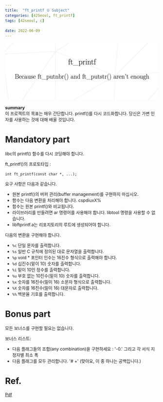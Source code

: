 ```yaml
---
title:  "ft_printf ① Subject"
categories: [42Seoul, ft_printf]
tags: [42seoul, c]
 
date: 2022-06-09
---
```


![thumbnail](/assets/img/42seoul/printf/fpf.png)

**summary**  
이 프로젝트의 목표는 매우 간단합니다. printf()를 다시 코드화합니다. 당신은 가변 인자를 사용하는 것에 대해 배울 것입니다.

# Mandatory part

libc의 printf() 함수를 다시 코딩해야 합니다.

ft_printf()의 프로토타입 : 

`int ft_printf(const char *, ...);`

요구 사항은 다음과 같습니다.

- 원본 printf()의 버퍼 관리(buffer management)를 구현하지 마십시오.
- 함수는 다음 변환을 처리해야 합니다. cspdiuxX%
- 함수는 원본 printf()와 비교됩니다.
- 라이브러리를 만들려면 ar 명령어를 사용해야 합니다. libtool 명령을 사용할 수 없습니다.
- libftprintf.a는 리포지토리의 루트에 생성되어야 합니다.

다음의 변환을 구현해야 합니다.

- `%c` 단일 문자를 출력합니다.
- `%s` 일반 C 규칙에 정의된 대로 문자열을 출력합니다.
- `%p` void * 포인터 인수는 16진수 형식으로 출력해야 합니다.
- `%d` 십진수(밑이 10) 숫자를 출력합니다.
- `%i` 밑이 10인 정수를 출력합니다.
- `%u` 부호 없는 10진수(밑이 10) 숫자를 출력합니다.
- `%x` 숫자를 16진수(밑이 16) 소문자 형식으로 출력합니다.
- `%X` 숫자를 16진수(밑이 16) 대문자로 출력합니다.
- `%%` 백분율 기호를 출력합니다.

# Bonus part

모든 보너스를 구현할 필요는 없습니다.

보너스 리스트:
- 다음 플래그들의 조합(any combination)을 구현하세요 : '-0.' 그리고 각 서식 지정자별 최소 폭
- 다음 플래그를 모두 관리합니다. '# +' (맞아요, 이 중 하나는 공백입니다.)

# Ref.
[Pdf](https://github.com/23tae/23tae.github.io/blob/main/assets/file/ft_printf_en.subject.pdf?raw=true)